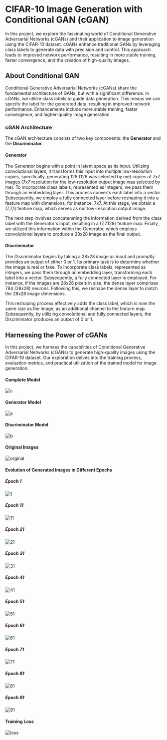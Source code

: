 # CIFAR-10 Image Generation with Conditional GAN (cGAN)

In this project, we explore the fascinating world of Conditional Generative Adversarial Networks (cGANs) and their application to image generation using the CIFAR-10 dataset. cGANs enhance traditional GANs by leveraging class labels to generate data with precision and control. This approach leads to improved network performance, resulting in more stable training, faster convergence, and the creation of high-quality images.

## About Conditional GAN

Conditional Generative Adversarial Networks (cGANs) share the fundamental architecture of GANs, but with a significant difference. In cGANs, we utilize class labels to guide data generation. This means we can specify the label for the generated data, resulting in improved network performance. Enhancements include more stable training, faster convergence, and higher-quality image generation.

### cGAN Architecture

The cGAN architecture consists of two key components: the **Generator** and the **Discriminator**.



#### Generator

The Generator begins with a point in latent space as its input. Utilizing convolutional layers, it transforms this input into multiple low-resolution copies, specifically, generating 128 (128 was selected by me) copies of 7x7 images (7x7 resolution for the low-resolution output image was selected by me). To incorporate class labels, represented as integers, we pass them through an embedding layer. This process converts each label into a vector. Subsequently, we employ a fully connected layer before reshaping it into a feature map with dimensions, for instance, 7x7. At this stage, we obtain a (7,7,1) feature map, which serves as our low-resolution output image.

The next step involves concatenating the information derived from the class label with the Generator's input, resulting in a (7,7,129) feature map. Finally, we utilized this information within the Generator, which employs convolutional layers to produce a 28x28 image as the final output.

#### Discriminator

The Discriminator begins by taking a 28x28 image as input and promptly provides an output of either 0 or 1. Its primary task is to determine whether the image is real or fake. To incorporate class labels, represented as integers, we pass them through an embedding layer, transforming each label into a vector. Subsequently, a fully connected layer is employed. For instance, if the images are 28x28 pixels in size, the dense layer comprises 784 (28x28) neurons. Following this, we reshape the dense layer to match the 28x28 image dimensions.

This reshaping process effectively adds the class label, which is now the same size as the image, as an additional channel to the feature map. Subsequently, by utilizing convolutional and fully connected layers, the Discriminator produces an output of 0 or 1.


## Harnessing the Power of cGANs

In this project, we harness the capabilities of Conditional Generative Adversarial Networks (cGANs) to generate high-quality images using the CIFAR-10 dataset. Our exploration delves into the training process, evaluation metrics, and practical utilization of the trained model for image generation.

#### Complete Model

![c](https://github.com/masoudrahimi39/Machine-Learning-Hands-On-Projects/assets/65596290/4534ba5d-c028-40cb-9c3d-5cf256dcc513)


#### Generator Model
![a](https://github.com/masoudrahimi39/Machine-Learning-Hands-On-Projects/assets/65596290/cd30fa98-c22d-4739-9b0f-42e772f01b69)

#### Discriminator Model
![b](https://github.com/masoudrahimi39/Machine-Learning-Hands-On-Projects/assets/65596290/19a15ea2-fb4a-4830-8108-463366f470c8)

#### Original Images
![orginal](https://github.com/masoudrahimi39/Machine-Learning-Hands-On-Projects/assets/65596290/8e7fba10-15ab-432e-9c1d-72b2e1a7493e)


#### Evolution of Generated Images in Different Epochs
##### Epoch 1
![1](https://github.com/masoudrahimi39/Machine-Learning-Hands-On-Projects/assets/65596290/ed11bbb3-c961-4f2f-a132-6cd4a46f4304)

##### Epoch 11
![11](https://github.com/masoudrahimi39/Machine-Learning-Hands-On-Projects/assets/65596290/91c83945-f775-45df-860a-2a7180cf5633)

##### Epoch 21
![21](https://github.com/masoudrahimi39/Machine-Learning-Hands-On-Projects/assets/65596290/a4d2efa1-6de9-4363-8c7a-b6139c06198a)

##### Epoch 31
![31](https://github.com/masoudrahimi39/Machine-Learning-Hands-On-Projects/assets/65596290/059a718b-dd99-42f1-b2fe-2260ed05e7b0)

##### Epoch 41
![41](https://github.com/masoudrahimi39/Machine-Learning-Hands-On-Projects/assets/65596290/e8821ad5-f88f-4be0-bd46-2f53abb11aaf)

##### Epoch 51
![51](https://github.com/masoudrahimi39/Machine-Learning-Hands-On-Projects/assets/65596290/3aa63a6d-6614-4cd3-b223-4e91c8ffa9ff)

##### Epoch 61
![61](https://github.com/masoudrahimi39/Machine-Learning-Hands-On-Projects/assets/65596290/bf7ffbbc-3989-442e-ad28-fad8fe8512a4)

##### Epoch 71
![71](https://github.com/masoudrahimi39/Machine-Learning-Hands-On-Projects/assets/65596290/aaec3f5b-85a7-4ce0-848e-b91f6bcfef5a)

##### Epoch 81
![81](https://github.com/masoudrahimi39/Machine-Learning-Hands-On-Projects/assets/65596290/d1ae5807-54d8-4b12-97aa-c7430964ff1f)

##### Epoch 91
![91](https://github.com/masoudrahimi39/Machine-Learning-Hands-On-Projects/assets/65596290/602124f3-43f7-410c-a2c4-726a6b0c13e6)


#### Training Loss
![loss](https://github.com/masoudrahimi39/Machine-Learning-Hands-On-Projects/assets/65596290/2e5c30bf-8457-4ede-bbc9-656899dec76c)


